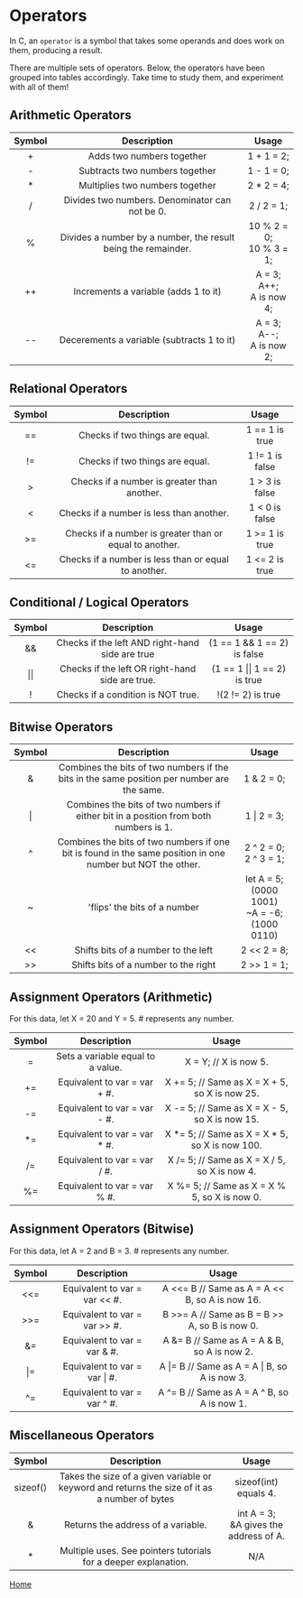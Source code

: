 # Operators

In C, an ``operator`` is a symbol that takes some operands and does work on them, producing a result.

There are multiple sets of operators. Below, the operators have been grouped into tables accordingly. Take time to study them, and experiment with all of them!

## Arithmetic Operators

Symbol | Description | Usage
:---: | :---: | :---:
+ | Adds two numbers together | 1 + 1 = 2;
- | Subtracts two numbers together | 1 - 1 = 0;
* | Multiplies two numbers together | 2 * 2 = 4;
/ | Divides two numbers. Denominator can not be 0. | 2 / 2 = 1;
% | Divides a number by a number, the result being the remainder. | 10 % 2 = 0;<br>10 % 3 = 1;
++ | Increments a variable (adds 1 to it) | A = 3;<br>A++;<br>A is now 4;
-- | Decerements a variable (subtracts 1 to it) | A = 3;<br>A--;<br>A is now 2;

## Relational Operators

Symbol | Description | Usage
:---: | :---: | :---:
== | Checks if two things are equal. | 1 == 1 is true
!= | Checks if two things are equal. | 1 != 1 is false
\> | Checks if a number is greater than another. | 1 > 3 is false
< | Checks if a number is less than another. | 1 < 0 is false
>= | Checks if a number is greater than or equal to another. | 1 >= 1 is true
<= | Checks if a number is less than or equal to another. | 1 <= 2 is true

## Conditional / Logical Operators

Symbol | Description | Usage
:---: | :---: | :---:
&& | Checks if the left AND right-hand side are true | (1 == 1 && 1 == 2) is false
&#124;&#124; | Checks if the left OR right-hand side are true. | (1 == 1 &#124;&#124; 1 == 2) is true
! | Checks if a condition is NOT true. | !(2 != 2) is true

## Bitwise Operators

Symbol | Description | Usage
:---: | :---: | :---:
& | Combines the bits of two numbers if the bits in the same position per number are the same. | 1 & 2 = 0;
&#124; | Combines the bits of two numbers if either bit in a position from both numbers is 1. | 1 &#124; 2 = 3;
^ | Combines the bits of two numbers if one bit is found in the same position in one number but NOT the other. | 2 ^ 2 = 0;<br>2 ^ 3 = 1;
~ | 'flips' the bits of a number | let A = 5; (0000 1001) <br>~A = -6; (1000 0110)
<< | Shifts bits of a number to the left | 2 << 2 = 8;
\>\> | Shifts bits of a number to the right | 2 >> 1 = 1;

## Assignment Operators (Arithmetic)

For this data, let X = 20 and Y = 5. # represents any number.

Symbol | Description | Usage
:---: | :---: | :---:
= | Sets a variable equal to a value. | X = Y; // X is now  5.
+= | Equivalent to var = var + #. |  X += 5; // Same as X = X + 5, so X is now 25. 
-= | Equivalent to var = var - #. |  X -= 5; // Same as X = X - 5, so X is now 15.
*= | Equivalent to var = var * #. |  X *= 5; // Same as X = X * 5, so X is now 100.
/= | Equivalent to var = var / #. |  X /= 5; // Same as X = X / 5, so X is now 4.
%= | Equivalent to var = var % #. |  X %= 5; // Same as X = X % 5, so X is now 0.

## Assignment Operators (Bitwise)

For this data, let A = 2 and B = 3. # represents any number.

Symbol | Description | Usage
:---: | :---: | :---:
<<= | Equivalent to var = var << #. | A <<= B // Same as A = A << B, so A is now 16.
>>= | Equivalent to var = var >> #. | B >>= A // Same as B = B >> A, so B is now 0.
&= | Equivalent to var = var & #. | A &= B // Same as A = A & B, so A is now 2.
&#124;= | Equivalent to var = var &#124; #. | A &#124;= B // Same as A = A &#124; B, so A is now 3.
^= | Equivalent to var = var ^ #. | A ^= B // Same as A = A ^ B, so A is now 1.

## Miscellaneous Operators

Symbol | Description | Usage
:---: | :---: | :---:
sizeof() | Takes the size of a given variable or keyword and returns the size of it as a number of bytes | sizeof(int) equals 4.
& | Returns the address of a variable. | int A = 3;<br>&A gives the address of A.
* | Multiple uses. See pointers tutorials for a deeper explanation. |N/A

[Home](https://bvanseg.github.io)